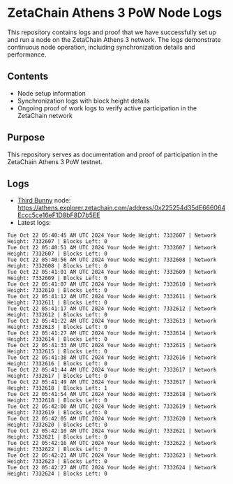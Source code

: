 # ZetaChain Athens 3 PoW Node Logs
This repository contains logs and proof that we have successfully set up and run a node on the ZetaChain Athens 3 network. The logs demonstrate continuous node operation, including synchronization details and performance.

## Contents
- Node setup information
- Synchronization logs with block height details
- Ongoing proof of work logs to verify active participation in the ZetaChain network

## Purpose
This repository serves as documentation and proof of participation in the ZetaChain Athens 3 PoW testnet.

## Logs

- [Third Bunny](https://thirdbunny.xyz/) node: https://athens.explorer.zetachain.com/address/0x225254d35dE666064Eccc5ce16eF1D8bF8D7b5EE
- Latest logs:
```
Tue Oct 22 05:40:45 AM UTC 2024 Your Node Height: 7332607 | Network Height: 7332607 | Blocks Left: 0
Tue Oct 22 05:40:51 AM UTC 2024 Your Node Height: 7332607 | Network Height: 7332607 | Blocks Left: 0
Tue Oct 22 05:40:56 AM UTC 2024 Your Node Height: 7332608 | Network Height: 7332608 | Blocks Left: 0
Tue Oct 22 05:41:01 AM UTC 2024 Your Node Height: 7332609 | Network Height: 7332609 | Blocks Left: 0
Tue Oct 22 05:41:07 AM UTC 2024 Your Node Height: 7332610 | Network Height: 7332610 | Blocks Left: 0
Tue Oct 22 05:41:12 AM UTC 2024 Your Node Height: 7332611 | Network Height: 7332611 | Blocks Left: 0
Tue Oct 22 05:41:17 AM UTC 2024 Your Node Height: 7332612 | Network Height: 7332612 | Blocks Left: 0
Tue Oct 22 05:41:22 AM UTC 2024 Your Node Height: 7332613 | Network Height: 7332613 | Blocks Left: 0
Tue Oct 22 05:41:27 AM UTC 2024 Your Node Height: 7332614 | Network Height: 7332614 | Blocks Left: 0
Tue Oct 22 05:41:33 AM UTC 2024 Your Node Height: 7332615 | Network Height: 7332615 | Blocks Left: 0
Tue Oct 22 05:41:38 AM UTC 2024 Your Node Height: 7332616 | Network Height: 7332616 | Blocks Left: 0
Tue Oct 22 05:41:44 AM UTC 2024 Your Node Height: 7332617 | Network Height: 7332617 | Blocks Left: 0
Tue Oct 22 05:41:49 AM UTC 2024 Your Node Height: 7332617 | Network Height: 7332618 | Blocks Left: 1
Tue Oct 22 05:41:54 AM UTC 2024 Your Node Height: 7332618 | Network Height: 7332618 | Blocks Left: 0
Tue Oct 22 05:42:00 AM UTC 2024 Your Node Height: 7332619 | Network Height: 7332619 | Blocks Left: 0
Tue Oct 22 05:42:05 AM UTC 2024 Your Node Height: 7332620 | Network Height: 7332620 | Blocks Left: 0
Tue Oct 22 05:42:10 AM UTC 2024 Your Node Height: 7332621 | Network Height: 7332621 | Blocks Left: 0
Tue Oct 22 05:42:16 AM UTC 2024 Your Node Height: 7332622 | Network Height: 7332622 | Blocks Left: 0
Tue Oct 22 05:42:21 AM UTC 2024 Your Node Height: 7332623 | Network Height: 7332623 | Blocks Left: 0
Tue Oct 22 05:42:27 AM UTC 2024 Your Node Height: 7332624 | Network Height: 7332624 | Blocks Left: 0
```

